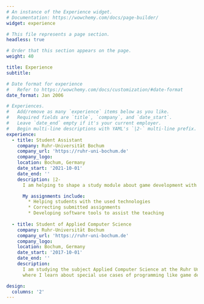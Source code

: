 ```yaml
---
# An instance of the Experience widget.
# Documentation: https://wowchemy.com/docs/page-builder/
widget: experience

# This file represents a page section.
headless: true

# Order that this section appears on the page.
weight: 40

title: Experience
subtitle:

# Date format for experience
#   Refer to https://wowchemy.com/docs/customization/#date-format
date_format: Jan 2006

# Experiences.
#   Add/remove as many `experience` items below as you like.
#   Required fields are `title`, `company`, and `date_start`.
#   Leave `date_end` empty if it's your current employer.
#   Begin multi-line descriptions with YAML's `|2-` multi-line prefix.
experience:
  - title: Student Assistant
    company: Ruhr-Universität Bochum
    company_url: 'https://ruhr-uni-bochum.de'
    company_logo:
    location: Bochum, Germany
    date_start: '2021-10-01'
    date_end: ''
    description: |2-
      I am helping to shape a study module about game development with C# and the Unity Engine.<br>

      My assignments include:
        * Helping students with the used technologies
        * Correcting submitted assignments
        * Developing software tools to assist the teaching
        
  - title: Student of Applied Computer Science
    company: Ruhr-Universität Bochum
    company_url: 'https://ruhr-uni-bochum.de'
    company_logo:
    location: Bochum, Germany
    date_start: '2017-10-01'
    date_end: ''
    description:
      I am studying the subject Applied Computer Science at the Ruhr University of Bochum,
      where I learn about special use cases of programming like game development, robotics or artificial intelligence.

design:
  columns: '2'
---
```

